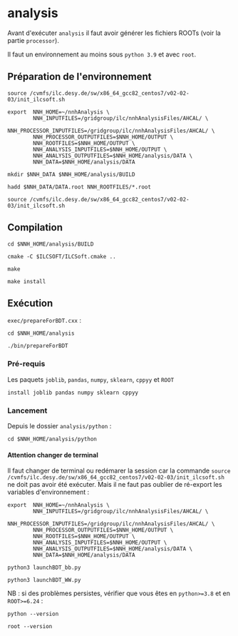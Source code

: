 # analysis 

Avant d'exécuter `analysis` il faut avoir générer les fichiers ROOTs (voir la partie `processor`).

Il faut un environnement au moins sous `python 3.9` et avec `root`.

## Préparation de l'environnement
```
source /cvmfs/ilc.desy.de/sw/x86_64_gcc82_centos7/v02-02-03/init_ilcsoft.sh
```
```
export  NNH_HOME=~/nnhAnalysis \
        NNH_INPUTFILES=/gridgroup/ilc/nnhAnalysisFiles/AHCAL/ \
        NNH_PROCESSOR_INPUTFILES=/gridgroup/ilc/nnhAnalysisFiles/AHCAL/ \
        NNH_PROCESSOR_OUTPUTFILES=$NNH_HOME/OUTPUT \
        NNH_ROOTFILES=$NNH_HOME/OUTPUT \
        NNH_ANALYSIS_INPUTFILES=$NNH_HOME/OUTPUT \
        NNH_ANALYSIS_OUTPUTFILES=$NNH_HOME/analysis/DATA \
        NNH_DATA=$NNH_HOME/analysis/DATA
```

```
mkdir $NNH_DATA $NNH_HOME/analysis/BUILD
```
```
hadd $NNH_DATA/DATA.root NNH_ROOTFILES/*.root
```
```
source /cvmfs/ilc.desy.de/sw/x86_64_gcc82_centos7/v02-02-03/init_ilcsoft.sh
```
## Compilation
```
cd $NNH_HOME/analysis/BUILD
```
```
cmake -C $ILCSOFT/ILCSoft.cmake ..
```
```
make
```
```
make install
```
## Exécution 
`exec/prepareForBDT.cxx` :
```
cd $NNH_HOME/analysis
```
```
./bin/prepareForBDT
```
### Pré-requis 
Les paquets `joblib`, `pandas`, `numpy`, `sklearn`, `cppyy` et `ROOT`
```
install joblib pandas numpy sklearn cppyy
```
### Lancement
Depuis le dossier `analysis/python` :
```
cd $NNH_HOME/analysis/python
```
#### Attention changer de terminal 
Il faut changer de terminal ou redémarer la session car la commande 
`source /cvmfs/ilc.desy.de/sw/x86_64_gcc82_centos7/v02-02-03/init_ilcsoft.sh`
ne doit pas avoir été exécuter. Mais il ne faut pas oublier de ré-export les variables d'environnement :
```
export  NNH_HOME=~/nnhAnalysis \
        NNH_INPUTFILES=/gridgroup/ilc/nnhAnalysisFiles/AHCAL/ \
        NNH_PROCESSOR_INPUTFILES=/gridgroup/ilc/nnhAnalysisFiles/AHCAL/ \
        NNH_PROCESSOR_OUTPUTFILES=$NNH_HOME/OUTPUT \
        NNH_ROOTFILES=$NNH_HOME/OUTPUT \
        NNH_ANALYSIS_INPUTFILES=$NNH_HOME/OUTPUT \
        NNH_ANALYSIS_OUTPUTFILES=$NNH_HOME/analysis/DATA \
        NNH_DATA=$NNH_HOME/analysis/DATA
```
```
python3 launchBDT_bb.py
```
```
python3 launchBDT_WW.py
```
NB : si des problèmes persistes, vérifier que vous êtes en `python>=3.8` et en `ROOT>=6.24` :
```
python --version 
```
```
root --version
```
